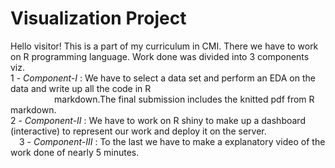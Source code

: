 #                                     Visualization Project
Hello visitor! This is a part of my curriculum in CMI. There we have to work on R programming language.
Work done was divided into 3 components viz.
<br>1 - *Component-I* : We have to select a data set and perform an EDA on the data and write up all the code in R <br>&emsp;&emsp;&emsp;&emsp;&emsp;markdown.The final submission includes the knitted pdf from R markdown.
<br>2 - *Component-II* : We have to work on R shiny to make up a dashboard (interactive) to represent our work and deploy it on the server.
<br>&emsp;3 - *Component-III* : To the last we have to make a explanatory video of the work done of nearly 5 minutes. 
